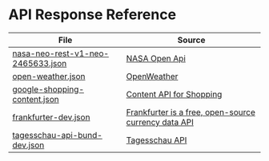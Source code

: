 API Response Reference
======================

| File                                                                                 | Source                                                                                                        |
|--------------------------------------------------------------------------------------|---------------------------------------------------------------------------------------------------------------|
| [nasa-neo-rest-v1-neo-2465633.json](/tests/integration/DefinitionGenerator/data/json-samples/nasa-neo-rest-v1-neo-2465633.json) | [NASA Open Api](https://api.nasa.gov/neo/rest/v1/neo/2465633?api_key=DEMO_KEY)                                |
| [open-weather.json](/tests/integration/DefinitionGenerator/data/json-samples/open-weather.json)                            | [OpenWeather](https://openweathermap.org/current#example_JSON)                                                |
| [google-shopping-content.json](/tests/integration/DefinitionGenerator/data/json-samples/google-shopping-content.json)   | [Content API for Shopping](https://developers.google.com/shopping-content/guides/products/products-api?hl=en) |
| [frankfurter-dev.json](/tests/integration/DefinitionGenerator/data/json-samples/frankfurter-dev-v1.json)                   | [Frankfurter is a free, open-source currency data API](https://api.frankfurter.dev/v1/latest)                 |
| [tagesschau-api-bund-dev.json](/tests/integration/DefinitionGenerator/data/json-samples/tagesschau-api-bund-dev-v2.json)   | [Tagesschau API](https://tagesschau.api.bund.dev)                                                             |
